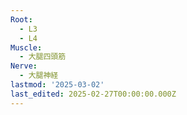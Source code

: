 ```yaml
---
Root:
  - L3
  - L4
Muscle:
  - 大腿四頭筋
Nerve:
  - 大腿神経
lastmod: '2025-03-02'
last_edited: 2025-02-27T00:00:00.000Z
---
```




